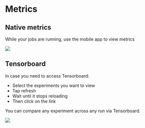 # Metrics

## Native metrics

While your jobs are running, use the mobile app to view metrics

![](../../.gitbook/assets/metrics.gif)



## Tensorboard

In case you need to access Tensorboard:

* Select the experiments you want to view
* Tap refresh
* Wait until it stops reloading
* Then click on the link

You can compare any experiment across any run via Tensorboard.

![](../../.gitbook/assets/tensorboard%20%282%29.gif)

